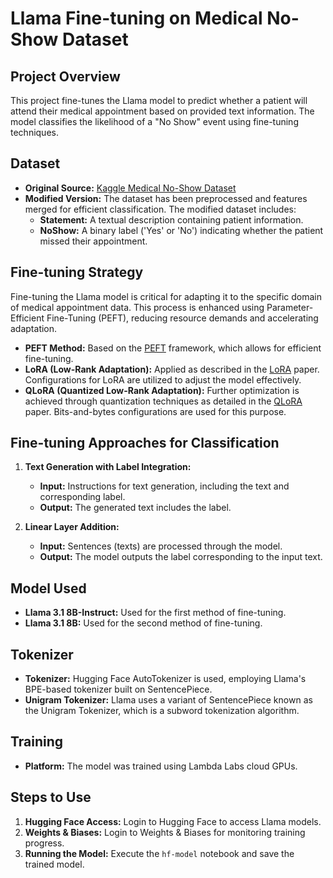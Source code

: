 # Llama Fine-tuning on Medical No-Show Dataset

## Project Overview
This project fine-tunes the Llama model to predict whether a patient will attend their medical appointment based on provided text information. The model classifies the likelihood of a "No Show" event using fine-tuning techniques.

## Dataset
- **Original Source:** [Kaggle Medical No-Show Dataset](https://www.kaggle.com/datasets/joniarroba/noshowappointments/data)
- **Modified Version:** The dataset has been preprocessed and features merged for efficient classification. The modified dataset includes:
  - **Statement:** A textual description containing patient information.
  - **NoShow:** A binary label ('Yes' or 'No') indicating whether the patient missed their appointment.

## Fine-tuning Strategy
Fine-tuning the Llama model is critical for adapting it to the specific domain of medical appointment data. This process is enhanced using Parameter-Efficient Fine-Tuning (PEFT), reducing resource demands and accelerating adaptation.

- **PEFT Method:** Based on the [PEFT](https://arxiv.org/pdf/1902.00751) framework, which allows for efficient fine-tuning.
- **LoRA (Low-Rank Adaptation):** Applied as described in the [LoRA](https://arxiv.org/pdf/2106.09685) paper. Configurations for LoRA are utilized to adjust the model effectively.
- **QLoRA (Quantized Low-Rank Adaptation):** Further optimization is achieved through quantization techniques as detailed in the [QLoRA](https://arxiv.org/pdf/2305.14314) paper. Bits-and-bytes configurations are used for this purpose.

## Fine-tuning Approaches for Classification
1. **Text Generation with Label Integration:**
   - **Input:** Instructions for text generation, including the text and corresponding label.
   - **Output:** The generated text includes the label.
  
2. **Linear Layer Addition:**
   - **Input:** Sentences (texts) are processed through the model.
   - **Output:** The model outputs the label corresponding to the input text.

## Model Used
- **Llama 3.1 8B-Instruct:** Used for the first method of fine-tuning.
- **Llama 3.1 8B:** Used for the second method of fine-tuning.

## Tokenizer
- **Tokenizer:** Hugging Face AutoTokenizer is used, employing Llama's BPE-based tokenizer built on SentencePiece.
- **Unigram Tokenizer:** Llama uses a variant of SentencePiece known as the Unigram Tokenizer, which is a subword tokenization algorithm.

## Training
- **Platform:** The model was trained using Lambda Labs cloud GPUs.

## Steps to Use
1. **Hugging Face Access:** Login to Hugging Face to access Llama models.
2. **Weights & Biases:** Login to Weights & Biases for monitoring training progress.
3. **Running the Model:** Execute the `hf-model` notebook and save the trained model.


